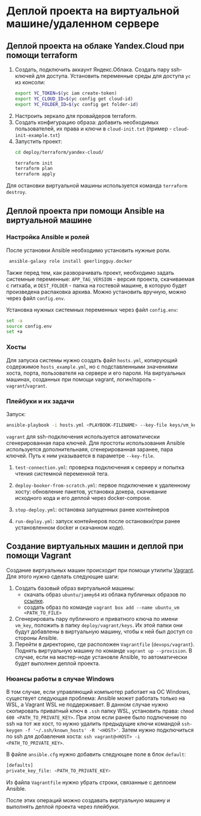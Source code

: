 # Деплой проекта на виртуальной машине/удаленном сервере

## Деплой проекта на облаке Yandex.Cloud при помощи terraform
1. Создать, подключить аккаунт Яндекс.Облака. Создать пару ssh-ключей для доступа. Установить переменные среды для доступа `yc` из консоли:
    ```bash
    export YC_TOKEN=$(yc iam create-token)
    export YC_CLOUD_ID=$(yc config get cloud-id)
    export YC_FOLDER_ID=$(yc config get folder-id)
    ```
2. Настроить зеркало для провайдеров terraform.
3. Создать конфигурацию образа: добавить необходимых пользователей, их права и ключи в `cloud-init.txt` (пример - `cloud-init-example.txt`)
4. Запустить проект:
    ```bash
    cd deploy/terraform/yandex-cloud/

    terraform init
    terraform plan
    terraform apply
    ```

Для остановки виртуальной машины используется команда `terraform destroy`.


## Деплой проекта при помощи Ansible на виртуальной машине
### Настройка Ansible и ролей
После установки Ansible необходимо установить нужные роли.
```bash
 ansible-galaxy role install geerlingguy.docker
```

Также перед тем, как разворачивать проект, необходимо задать системные переменные: `APP_TAG_VERSION` - версия проекта, скачиваемая с гитхаба, и `DEST_FOLDER` - папка на гостевой машине, в которую будет произведена распаковка архива. Можно установить вручную, можно через файл `config.env`.

Установка нужных системных переменных через файл `config.env`:
```bash
set -a
source config.env
set +a
```

### Хосты
Для запуска системы нужно создать файл `hosts.yml`, копирующий содержимое `hosts_example.yml`, но с подставленными значениями хоста, порта, пользователя на сервере и его пароля. На виртуальных машинах, созданных при помощи vagrant, логин/пароль - `vagrant`/`vagrant`.

### Плейбуки и их задачи
Запуск:
```bash
ansible-playbook -i hosts.yml <PLAYBOOK-FILENAME> --key-file keys/vm_key
```
`vagrant` для ssh-подключения используется автоматически сгенерированная пара ключей. Для простоты использования Ansible используется дополнительнаяя, сгенерированная заранее, пара ключей. Путь к ним указывается в параметре `--key-file`.

1. `test-connection.yml`: проверка подключения к серверу и попытка чтения системной переменной тега.

2. `deploy-booker-from-scratch.yml`: первое подключение к удаленному хосту: обновление пакетов, установка докера, скачивание исходного кода и его деплой через docker-compose.

3. `stop-deploy.yml`: остановка запущенных ранее контейнеров

4. `run-deploy.yml`: запуск контейнеров после остановки(при ранее установленном docker и скачанном коде).



## Создание виртуальных машин и деплой при помощи Vagrant
Создание виртуальных машин происходит при помощи утилиты [Vagrant](https://www.vagrantup.com/). Для этого нужно сделать следующие шаги:
1. Создать базовый образ виртуальной машины:
    * cкачать образ `ubuntu/jammy64` из облака публичных образов по [ссылке](https://portal.cloud.hashicorp.com/vagrant/discover).
    * создать образ по команде `vagrant box add --name ubuntu_vm <PATH_TO_FILE>`
2. Сгенерировать пару публичного и приватного ключа по имени `vm_key`, положить в папку `deploy/vagrant/keys`. Их этой папки они будут добавлены в виртуальную машину, чтобы к ней был доступ со стороны Ansible.
3. Перейти в директорию, где расположен `Vagrantfile` (`devops/vagrant`). Поднять виртуальную машину по команде `vagrant up --provision`. В случае, если на мастер-ноде установле Ansible, то автоматически будет выполнен деплой проекта.

### Нюансы работы в случае Windows
В том случае, если управляющий компьютер работает на ОС Windows, существует следующая проблема: Ansible может работать только на WSL, а Vagrant WSL не поддерживает. В данном случае нужно скопировать приватный ключ в `.ssh` папку WSL, установить права: `chmod 600 <PATH_TO_PRIVATE_KEY>`. При этом если ранее было подлючение по ssh на тот же хост, то нужно удалить предыдущие ключи командой  `ssh-keygen -f '~/.ssh/known_hosts' -R '<HOST>'`. Затем нужно подключиться по ssh для добавления хоста: `ssh vagrant@<HOST> -i <PATH_TO_PRIVATE_KEY>`.

В файле `ansible.cfg` нужно добавить следующее поле в блок `default`:
```bash
[defaults]
private_key_file: <PATH_TO_PRIVATE_KEY>
```

Из файла `Vagrantfile` нужно убрать строки, связанные с деплоем Ansible.

После этих операций можно создавать виртуальную машину и выполнять деплой проекта через плейбуки.
